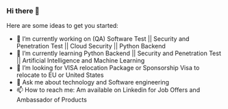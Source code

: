 ### Hi there 👋


Here are some ideas to get you started:

- 🔭 I’m currently working on (QA) Software Test || Security and Penetration Test || Cloud Security || Python Backend
- 🌱 I’m currently learning Python Backend || Security and Penetration Test || Artificial Intelligence and Machine Learning
- 🤔 I’m looking for VISA relocation Package or Sponsorship Visa to relocate to EU or United States
- 💬 Ask me about technology and Software engineering
- 📫 How to reach me: Am available on Linkedin for Job Offers and Ambassador of Products



